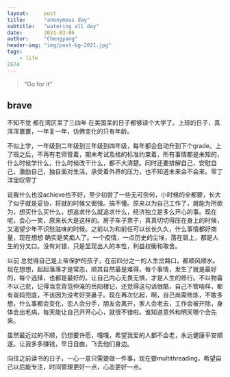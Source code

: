 ```yaml
---
layout:     post
title:      "anonymous day"
subtitle:   "watering all day"
date:       2021-03-06
author:     "Chengyang"
header-img: "img/post-bg-2021.jpg"
tags:
    - life
2674
---
```


> “Go for it”

## brave


不知不觉 都在湾区呆了三四年 在美国呆的日子都够读个大学了。上班的日子，真浑浑噩噩，一年复一年，仿佛变化的只有年龄。

不似上学，一年级到二年级到三年级到四年级，每年都会自动升到下个grade。上了班之后，不再有老师管着，期末考试及格的标准约束着，所有事情都是未知的，什么时候学什么，什么时候改干什么，都不大清楚。同时还要排解自己，安慰自己，激励自己，独自面对生活，承受着外界的压力，也不知道未来会不会来。零丁洋里叹零丁

说我什么也没achieve也不好，至少初尝了一些无可奈何，小时候的全都要，长大了似乎就是妥协，将就的时候又倔强。搞不懂。原来以为自己工作了，就能为所欲为，想买什么买什么，想追求什么就追求什么，经济独立是多么开心的事。现在呢，会心一笑，原来长大是这样的。房子车子票子，真真切切得压在身上的时候，又渴望少年不识愁滋味的时候。之前以为和前任可以长长久久，什么事情都好商量，现在想想 确实是笑痴人了。一个疫情，一点历史的尘埃，落在肩上，都是人生的分叉口。没有对错，只是显现出人的本性，利益权衡和取舍。

以前 总觉得自己是上帝保护的孩子，在前四分之一的人生岔路口，都顺风顺水。现在想想，起起落落才是常态，顺其自然最是难得，每个事情，发生了就是最好的，每个选择，也都是最好的。让自己内心无畏无惧，才是人生的修行。不以物喜不以己悲，记得当念背范仲淹的岳阳楼记，还觉得这句话很酷，自己不管啥样，都有爸妈兜底，不该因为没考好哭鼻子。现在再次忆起，啊，自己尚需修炼，不敢多想，什么事都会变化，恋人会分手，朋友会离开，家人会老去，工作会被开除，身体会出毛病，每天能让自己开开心心，就很不错啦。谁知道意外和明天哪个会先来。

虽然最近过的不顺，仍想要许愿，嘎嘎，希望我爱的人都不会老，永远健康平安顺遂。让我多多赚钱，早日自由，飞去他们身边。

向往之前读书的日子，一心一意只需要做一件事，现在要multithreading，希望自己以后能专注，时间管理更好一点，心态更好一点。
